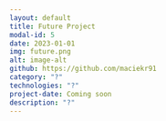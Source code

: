 ```yaml
---
layout: default
title: Future Project
modal-id: 5
date: 2023-01-01
img: future.png
alt: image-alt
github: https://github.com/maciekr91
category: "?"
technologies: "?"
project-date: Coming soon
description: "?"
---
```


